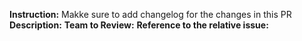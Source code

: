 **Instruction:** Makke sure to add changelog for the changes in this PR
**Description:** <description>
**Team to Review:** <Team name to review this PR>
**Reference to the relative issue:** <issue reference>
